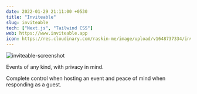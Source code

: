 ```yaml
---
date: 2022-01-29 21:11:00 +0530
title: "Inviteable"
slug: inviteable
tech: ["Next.js", "Tailwind CSS"]
web: https://www.inviteable.app
icon: https://res.cloudinary.com/raskin-me/image/upload/v1648737334/inviteable/inviteable-favicon-3-alt-1_wgt3db.jpg
---
```


![inviteable-screenshot](https://res.cloudinary.com/raskin-me/image/upload/v1621802292/inviteable/Screen_Shot_2021-05-23_at_4.37.51_PM_cbwqd1.png)

Events of any kind, with privacy in mind.

Complete control when hosting an event and peace of mind when responding as a guest.
